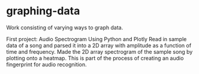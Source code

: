 # graphing-data
Work consisting of varying ways to graph data.

First project: Audio Spectrogram
  Using Python and Plotly
    Read in sample data of a song and parsed it into a 2D array with amplitude as a function of time and frequency. 
    Made the 2D array spectrogram of the sample song by plotting onto a heatmap.
    This is part of the process of creating an audio fingerprint for audio recognition.

